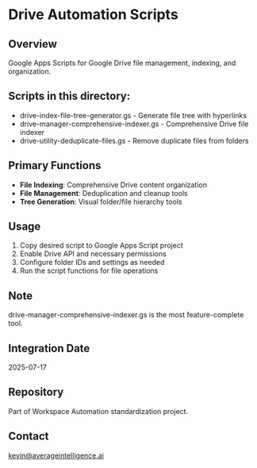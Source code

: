 # Drive Automation Scripts

## Overview
Google Apps Scripts for Google Drive file management, indexing, and organization.

## Scripts in this directory:
- drive-index-file-tree-generator.gs - Generate file tree with hyperlinks
- drive-manager-comprehensive-indexer.gs - Comprehensive Drive file indexer
- drive-utility-deduplicate-files.gs - Remove duplicate files from folders

## Primary Functions
- **File Indexing**: Comprehensive Drive content organization
- **File Management**: Deduplication and cleanup tools
- **Tree Generation**: Visual folder/file hierarchy tools

## Usage
1. Copy desired script to Google Apps Script project
2. Enable Drive API and necessary permissions
3. Configure folder IDs and settings as needed
4. Run the script functions for file operations

## Note
drive-manager-comprehensive-indexer.gs is the most feature-complete tool.

## Integration Date
2025-07-17

## Repository
Part of Workspace Automation standardization project.

## Contact
kevin@averageintelligence.ai

